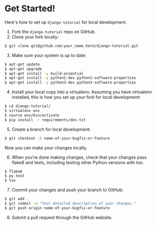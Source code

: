 # Get Started!

Here's how to set up `django-tutorial` for local development.

1. Fork the `django-tutorial` repo on GitHub.
2. Clone your fork locally:

  ```sh
  $ git clone git@github.com:your_name_here/django-tutorial.git
  ```

3. Make sure your system is up to date:

  ```sh
  $ apt-get update
  $ apt-get upgrade
  $ apt-get install -y build-essential
  $ apt-get install -y python2-dev python2-software-properties
  $ apt-get install -y python3-dev python3-software-properties
  ```

4. Install your local copy into a virtualenv. Assuming you have virtualenv installed, this is how you set up your fork for local development:

  ```sh
  $ cd django-tutorial/
  $ virtualenv env
  $ source env/bin/activate
  $ pip install -r requirements/dev.txt
  ```

5. Create a branch for local development:

  ```sh
  $ git checkout -b name-of-your-bugfix-or-feature
  ```

   Now you can make your changes locally.

6. When you're done making changes, check that your changes pass flake8 and tests, including testing other Python versions with tox:

  ```sh
  $ flake8
  $ py.test
  $ tox
  ```

7. Commit your changes and push your branch to GitHub:

  ```sh
  $ git add .
  $ git commit -m "Your detailed description of your changes."
  $ git push origin name-of-your-bugfix-or-feature
  ```

8. Submit a pull request through the GitHub website.
